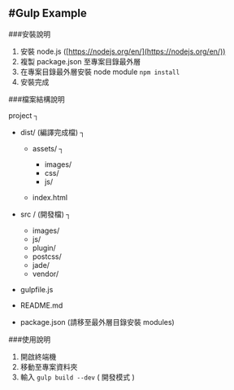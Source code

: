 #Gulp Example
--

###安裝說明

1. 安裝 node.js ([https://nodejs.org/en/](https://nodejs.org/en/))
2. 複製 package.json 至專案目錄最外層
3. 在專案目錄最外層安裝 node module `npm install`
4. 安裝完成

###檔案結構說明

project ┐

* dist/ (編譯完成檔) ┐

	* assets/ ┐

		* images/
		* css/
		* js/
	* index.html
	
* src / (開發檔) ┐

	* images/
	* js/
	* plugin/
	* postcss/
	* jade/
	* vendor/


* gulpfile.js
* README.md
* package.json (請移至最外層目錄安裝 modules)

###使用說明

1. 開啟終端機
2. 移動至專案資料夾
3. 輸入 `gulp build --dev` ( 開發模式 )
